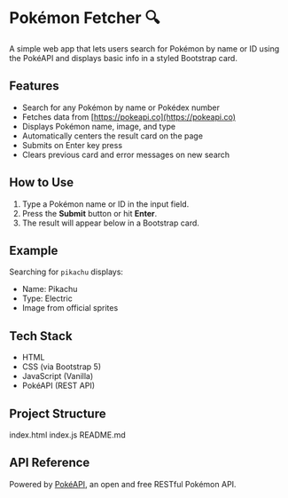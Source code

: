# Pokémon Fetcher 🔍

A simple web app that lets users search for Pokémon by name or ID using the PokéAPI and displays basic info in a styled Bootstrap card.

## Features

- Search for any Pokémon by name or Pokédex number
- Fetches data from [https://pokeapi.co](https://pokeapi.co)
- Displays Pokémon name, image, and type
- Automatically centers the result card on the page
- Submits on Enter key press
- Clears previous card and error messages on new search

## How to Use

1. Type a Pokémon name or ID in the input field.
2. Press the **Submit** button or hit **Enter**.
3. The result will appear below in a Bootstrap card.

## Example

Searching for `pikachu` displays:

- Name: Pikachu
- Type: Electric
- Image from official sprites

## Tech Stack

- HTML
- CSS (via Bootstrap 5)
- JavaScript (Vanilla)
- PokéAPI (REST API)

## Project Structure
index.html
index.js
README.md


## API Reference

Powered by [PokéAPI](https://pokeapi.co/), an open and free RESTful Pokémon API.
